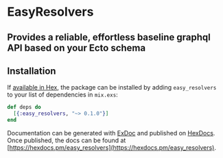 # EasyResolvers

## Provides a reliable, effortless baseline graphql API based on your Ecto schema

## Installation

If [available in Hex](https://hex.pm/docs/publish), the package can be installed
by adding `easy_resolvers` to your list of dependencies in `mix.exs`:

```elixir
def deps do
  [{:easy_resolvers, "~> 0.1.0"}]
end
```

Documentation can be generated with [ExDoc](https://github.com/elixir-lang/ex_doc)
and published on [HexDocs](https://hexdocs.pm). Once published, the docs can
be found at [https://hexdocs.pm/easy_resolvers](https://hexdocs.pm/easy_resolvers).

